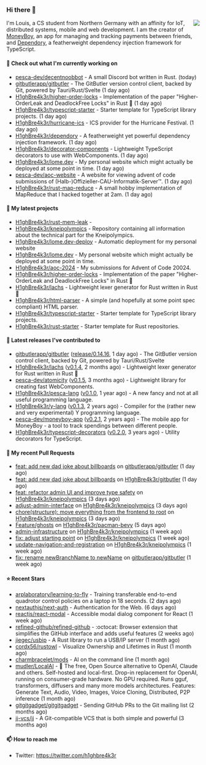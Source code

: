 ### Hi there 👋


<img align="right" src="https://github-readme-stats.vercel.app/api?username=h1ghbre4k3r">

I'm Louis, a CS student from Northern Germany with an affinity for IoT, distributed systems, mobile and web development. I am the creator of [MoneyBoy](https://github.com/pesca-dev/moneyboy-app), an app for managing and tracking payments between friends, and [Dependory](https://github.com/H1ghBre4k3r/dependory), a featherweight dependency injection framework for TypeScript.

#### 👷 Check out what I'm currently working on

- [pesca-dev/decentnoobbot](https://github.com/pesca-dev/decentnoobbot) - A small Discord bot written in Rust. (today)
- [gitbutlerapp/gitbutler](https://github.com/gitbutlerapp/gitbutler) - The GitButler version control client, backed by Git, powered by Tauri/Rust/Svelte (1 day ago)
- [H1ghBre4k3r/higher-order-locks](https://github.com/H1ghBre4k3r/higher-order-locks) - Implementation of the paper &#34;Higher-OrderLeak and DeadlockFree Locks&#34; in Rust 🦀 (1 day ago)
- [H1ghBre4k3r/typescript-starter](https://github.com/H1ghBre4k3r/typescript-starter) - Starter template for TypeScript library projects. (1 day ago)
- [H1ghBre4k3r/hurricane-ics](https://github.com/H1ghBre4k3r/hurricane-ics) - ICS provider for the Hurricane Festival. (1 day ago)
- [H1ghBre4k3r/dependory](https://github.com/H1ghBre4k3r/dependory) - A featherweight yet powerful dependency injection framework. (1 day ago)
- [H1ghBre4k3r/decorator-components](https://github.com/H1ghBre4k3r/decorator-components) - Lightweight TypeScript decorators to use with WebComponents. (1 day ago)
- [H1ghBre4k3r/lome.dev](https://github.com/H1ghBre4k3r/lome.dev) - My personal website which might actually be deployed at some point in time. (1 day ago)
- [pesca-dev/aoc-website](https://github.com/pesca-dev/aoc-website) - A website for viewing advent of code submissions of (Halb-)Offizieller-CAU-Informatik-Server™. (1 day ago)
- [H1ghBre4k3r/rust-map-reduce](https://github.com/H1ghBre4k3r/rust-map-reduce) - A small hobby implementation of MapReduce that I hacked together at 2am. (1 day ago)

#### 🌱 My latest projects

- [H1ghBre4k3r/rust-mem-leak](https://github.com/H1ghBre4k3r/rust-mem-leak) - 
- [H1ghBre4k3r/kneipolympics](https://github.com/H1ghBre4k3r/kneipolympics) - Repository containing all information about the technical part for the Kneipolympics.
- [H1ghBre4k3r/lome.dev-deploy](https://github.com/H1ghBre4k3r/lome.dev-deploy) - Automatic deployment for my personal website
- [H1ghBre4k3r/lome.dev](https://github.com/H1ghBre4k3r/lome.dev) - My personal website which might actually be deployed at some point in time.
- [H1ghBre4k3r/aoc-2024](https://github.com/H1ghBre4k3r/aoc-2024) - My submissions for Advent of Code 20024.
- [H1ghBre4k3r/higher-order-locks](https://github.com/H1ghBre4k3r/higher-order-locks) - Implementation of the paper &#34;Higher-OrderLeak and DeadlockFree Locks&#34; in Rust 🦀
- [H1ghBre4k3r/lachs](https://github.com/H1ghBre4k3r/lachs) - Lightweight lexer generator for Rust written in Rust 🦀
- [H1ghBre4k3r/html-parser](https://github.com/H1ghBre4k3r/html-parser) - A simple (and hopefully at some point spec compliant) HTML parser.
- [H1ghBre4k3r/typescript-starter](https://github.com/H1ghBre4k3r/typescript-starter) - Starter template for TypeScript library projects.
- [H1ghBre4k3r/rust-starter](https://github.com/H1ghBre4k3r/rust-starter) - Starter template for Rust repositories.

#### 🔭 Latest releases I've contributed to

- [gitbutlerapp/gitbutler](https://github.com/gitbutlerapp/gitbutler) ([release/0.14.16](https://github.com/gitbutlerapp/gitbutler/releases/tag/release/0.14.16), 1 day ago) - The GitButler version control client, backed by Git, powered by Tauri/Rust/Svelte
- [H1ghBre4k3r/lachs](https://github.com/H1ghBre4k3r/lachs) ([v0.1.4](https://github.com/H1ghBre4k3r/lachs/releases/tag/v0.1.4), 2 months ago) - Lightweight lexer generator for Rust written in Rust 🦀
- [pesca-dev/atomicity](https://github.com/pesca-dev/atomicity) ([v0.1.5](https://github.com/pesca-dev/atomicity/releases/tag/v0.1.5), 3 months ago) - Lightweight library for creating fast WebComponents.
- [H1ghBre4k3r/pesca-lang](https://github.com/H1ghBre4k3r/pesca-lang) ([v0.1.0](https://github.com/H1ghBre4k3r/pesca-lang/releases/tag/v0.1.0), 1 year ago) - A new fancy and not at all useful programming language.
- [H1ghBre4k3r/y-lang](https://github.com/H1ghBre4k3r/y-lang) ([v0.1.3](https://github.com/H1ghBre4k3r/y-lang/releases/tag/v0.1.3), 2 years ago) - Compiler for the (rather new and very experimental) Y programming language. 
- [pesca-dev/moneyboy-app](https://github.com/pesca-dev/moneyboy-app) ([v0.2.1](https://github.com/pesca-dev/moneyboy-app/releases/tag/v0.2.1), 2 years ago) - The mobile app for MoneyBoy - a tool to track spendings between different people.
- [H1ghBre4k3r/typescript-decorators](https://github.com/H1ghBre4k3r/typescript-decorators) ([v0.2.0](https://github.com/H1ghBre4k3r/typescript-decorators/releases/tag/v0.2.0), 3 years ago) - Utility decorators for TypeScript.

#### 🔨 My recent Pull Requests

- [feat: add new dad joke about billboards](https://github.com/gitbutlerapp/gitbutler/pull/8054) on [gitbutlerapp/gitbutler](https://github.com/gitbutlerapp/gitbutler) (1 day ago)
- [feat: add new dad joke about billboards](https://github.com/H1ghBre4k3r/gitbutler/pull/4) on [H1ghBre4k3r/gitbutler](https://github.com/H1ghBre4k3r/gitbutler) (1 day ago)
- [feat: refactor admin UI and improve type safety](https://github.com/H1ghBre4k3r/kneipolympics/pull/65) on [H1ghBre4k3r/kneipolympics](https://github.com/H1ghBre4k3r/kneipolympics) (3 days ago)
- [adjust-admin-interface](https://github.com/H1ghBre4k3r/kneipolympics/pull/64) on [H1ghBre4k3r/kneipolympics](https://github.com/H1ghBre4k3r/kneipolympics) (3 days ago)
- [chore(structure): move everything from the frontend to root](https://github.com/H1ghBre4k3r/kneipolympics/pull/63) on [H1ghBre4k3r/kneipolympics](https://github.com/H1ghBre4k3r/kneipolympics) (3 days ago)
- [Feature/ghosts](https://github.com/H1ghBre4k3r/pacman-bevy/pull/18) on [H1ghBre4k3r/pacman-bevy](https://github.com/H1ghBre4k3r/pacman-bevy) (5 days ago)
- [admin-infrastructure](https://github.com/H1ghBre4k3r/kneipolympics/pull/52) on [H1ghBre4k3r/kneipolympics](https://github.com/H1ghBre4k3r/kneipolympics) (1 week ago)
- [fix: adjust starting point](https://github.com/H1ghBre4k3r/kneipolympics/pull/46) on [H1ghBre4k3r/kneipolympics](https://github.com/H1ghBre4k3r/kneipolympics) (1 week ago)
- [update-navigation-and-registration](https://github.com/H1ghBre4k3r/kneipolympics/pull/45) on [H1ghBre4k3r/kneipolympics](https://github.com/H1ghBre4k3r/kneipolympics) (1 week ago)
- [fix: rename newBranchName to newName](https://github.com/gitbutlerapp/gitbutler/pull/7849) on [gitbutlerapp/gitbutler](https://github.com/gitbutlerapp/gitbutler) (1 week ago)

#### ⭐ Recent Stars

- [arplaboratory/learning-to-fly](https://github.com/arplaboratory/learning-to-fly) - Training transferable end-to-end quadrotor control policies on a laptop in 18 seconds.  (2 days ago)
- [nextauthjs/next-auth](https://github.com/nextauthjs/next-auth) - Authentication for the Web. (6 days ago)
- [reactjs/react-modal](https://github.com/reactjs/react-modal) - Accessible modal dialog component for React (1 week ago)
- [refined-github/refined-github](https://github.com/refined-github/refined-github) - :octocat: Browser extension that simplifies the GitHub interface and adds useful features (2 weeks ago)
- [jiegec/usbip](https://github.com/jiegec/usbip) - A Rust library to run a USB/IP server (1 month ago)
- [cordx56/rustowl](https://github.com/cordx56/rustowl) - Visualize Ownership and Lifetimes in Rust (1 month ago)
- [charmbracelet/mods](https://github.com/charmbracelet/mods) - AI on the command line (1 month ago)
- [mudler/LocalAI](https://github.com/mudler/LocalAI) - :robot: The free, Open Source alternative to OpenAI, Claude and others. Self-hosted and local-first. Drop-in replacement for OpenAI,  running on consumer-grade hardware. No GPU required. Runs gguf, transformers, diffusers and many more models architectures. Features: Generate Text, Audio, Video, Images, Voice Cloning, Distributed, P2P inference (1 month ago)
- [gitgitgadget/gitgitgadget](https://github.com/gitgitgadget/gitgitgadget) - Sending GitHub PRs to the Git mailing list (2 months ago)
- [jj-vcs/jj](https://github.com/jj-vcs/jj) - A Git-compatible VCS that is both simple and powerful (3 months ago)

#### 📫 How to reach me

- Twitter: https://twitter.com/h1ghbre4k3r
